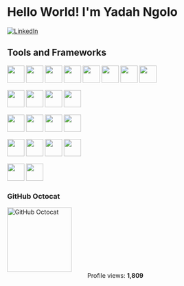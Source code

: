 # Hello World! I'm Yadah Ngolo

[![LinkedIn](https://img.shields.io/badge/LinkedIn-blue?logo=linkedin)](https://www.linkedin.com/in/yadah-ngolo-b866501b3/)

## Tools and Frameworks

<p align="left">
  <img src="https://img.shields.io/badge/-JavaScript-yellow?logo=javascript&logoColor=black&style=for-the-badge" height="40"/>
  <img src="https://img.shields.io/badge/-Python-blue?logo=python&logoColor=white&style=for-the-badge" height="40"/>
  <img src="https://img.shields.io/badge/-Java-orange?logo=java&logoColor=white&style=for-the-badge" height="40"/>
  <img src="https://img.shields.io/badge/-C++-00599C?logo=c%2B%2B&logoColor=white&style=for-the-badge" height="40"/>
  <img src="https://img.shields.io/badge/-C-A8B9CC?logo=c&logoColor=black&style=for-the-badge" height="40"/>
  <img src="https://img.shields.io/badge/-C%23-239120?logo=c-sharp&logoColor=white&style=for-the-badge" height="40"/>
  <img src="https://img.shields.io/badge/-.NET-512BD4?logo=dotnet&logoColor=white&style=for-the-badge" height="40"/>
  <img src="https://img.shields.io/badge/-Git-F05032?logo=git&logoColor=white&style=for-the-badge" height="40"/>
</p>

<p align="left">
  <img src="https://img.shields.io/badge/-GitHub-181717?logo=github&logoColor=white&style=for-the-badge" height="40"/>
  <img src="https://img.shields.io/badge/-HTML5-E34F26?logo=html5&logoColor=white&style=for-the-badge" height="40"/>
  <img src="https://img.shields.io/badge/-CSS3-1572B6?logo=css3&logoColor=white&style=for-the-badge" height="40"/>
  <img src="https://img.shields.io/badge/-Node.js-339933?logo=node.js&logoColor=white&style=for-the-badge" height="40"/>
</p>

<p align="left">
  <img src="https://img.shields.io/badge/-npm-CB3837?logo=npm&logoColor=white&style=for-the-badge" height="40"/>
  <img src="https://img.shields.io/badge/-MySQL-4479A1?logo=mysql&logoColor=white&style=for-the-badge" height="40"/>
  <img src="https://img.shields.io/badge/-Firebase-FFCA28?logo=firebase&logoColor=black&style=for-the-badge" height="40"/>
  <img src="https://img.shields.io/badge/-Figma-F24E1E?logo=figma&logoColor=white&style=for-the-badge" height="40"/>
</p>

<p align="left">
  <img src="https://img.shields.io/badge/-Azure-0078D4?logo=microsoft-azure&logoColor=white&style=for-the-badge" height="40"/>
  <img src="https://img.shields.io/badge/-MATLAB-0076A8?logo=mathworks&logoColor=white&style=for-the-badge" height="40"/>
  <img src="https://img.shields.io/badge/-Assembly-6E6E6E?style=for-the-badge" height="40"/>
  <img src="https://img.shields.io/badge/-Embedded%20Systems-000000?style=for-the-badge" height="40"/>
</p>

<p align="left">
  <img src="https://img.shields.io/badge/-Android%20Studio-3DDC84?logo=android-studio&logoColor=white&style=for-the-badge" height="40"/>
  <img src="https://img.shields.io/badge/-Azure%20DevOps-0078D7?logo=azure-devops&logoColor=white&style=for-the-badge" height="40"/>
</p>

### GitHub Octocat

<img src="https://github.githubassets.com/images/icons/emoji/octocat.png" alt="GitHub Octocat" width="150" />

<div style="text-align:center;">
   Profile views: <strong>1,809</strong>
</div>
